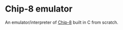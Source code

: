 # Chip-8 emulator

An emulator/interpreter of [Chip-8](https://en.wikipedia.org/wiki/CHIP-8) built in C from scratch.